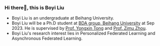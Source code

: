 ### Hi there👋, this is Boyi Liu

+ Boyi Liu is an undergraduate at Beihang University. 
+ Boyi Liu will be a Ph.D student at <a href="https://hufudb.com">BDA group, Beihang University</a> at Sep 2023. He is supervised by <a href="https://yongxintong.github.io/">Prof. Yongxin Tong</a> and <a href='https://zhouzimu.github.io/'>Prof. Zimu Zhou</a>.
+ Boyi Liu's research interest lies in Personalized Federated Learning and Asynchronous Federated Learning.

